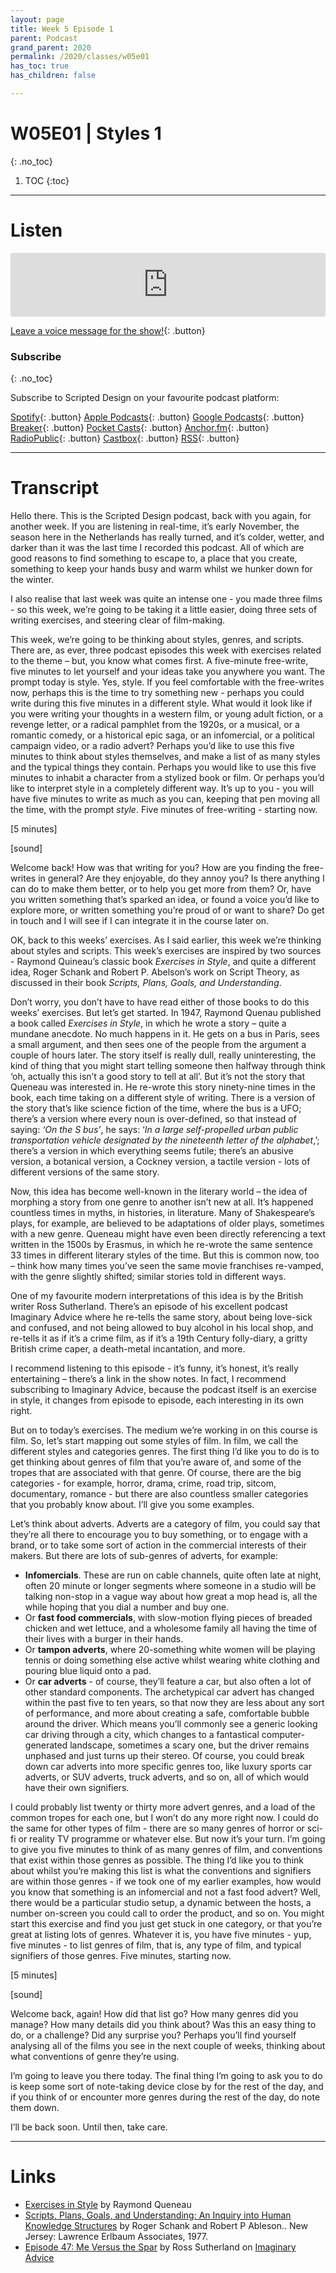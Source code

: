 ```yaml
---
layout: page
title: Week 5 Episode 1
parent: Podcast
grand_parent: 2020
permalink: /2020/classes/w05e01
has_toc: true
has_children: false

---
```


# W05E01 | Styles 1
{: .no_toc}

1. TOC
{:toc}


---

# Listen

<iframe src="https://anchor.fm/scripteddesign/embed/episodes/S01-W05-E01-Scripted-Design--Week-5-Episode-1-em84cr" height="102px" width="100%" frameborder="0" scrolling="no"></iframe>

<br>

[Leave a voice message for the show!](https://anchor.fm/scripteddesign/message){: .button}

### Subscribe
{: .no_toc}

Subscribe to Scripted Design on your favourite podcast platform:

[Spotify](https://open.spotify.com/show/3sYD3KyPJXnIHUY2m2uFcy){: .button} [Apple Podcasts](https://podcasts.apple.com/nl/podcast/scripted-design/id1533696064?l=en){: .button} [Google Podcasts](https://www.google.com/podcasts?feed=aHR0cHM6Ly9hbmNob3IuZm0vcy8zN2QzMjZjNC9wb2RjYXN0L3Jzcw==){: .button} [Breaker](https://breaker.audio/scripted-design){: .button} [Pocket Casts](https://pca.st/h40ivs5f){: .button} [Anchor.fm](https://anchor.fm/scripteddesign){: .button} [RadioPublic](https://radiopublic.com/scripted-design-WaxpdP){: .button} [Castbox](https://castbox.fm/channel/Scripted-Design-id3371338){: .button} [RSS](https://anchor.fm/s/37d326c4/podcast/rss){: .button}

---

# Transcript

Hello there. This is the Scripted Design podcast, back with you again, for another week. If you are listening in real-time, it’s early November, the season here in the Netherlands has really turned, and it’s colder, wetter, and darker than it was the last time I recorded this podcast. All of which are good reasons to find something to escape to, a place that you create, something to keep your hands busy and warm whilst we hunker down for the winter.

I also realise that last week was quite an intense one - you made three films - so this week, we’re going to be taking it a little easier, doing three sets of writing exercises, and steering clear of film-making.

This week, we’re going to be thinking about styles, genres, and scripts. There are, as ever, three podcast episodes this week with exercises related to the theme – but, you know what comes first. A five-minute free-write, five minutes to let yourself and your ideas take you anywhere you want. The prompt today is style. Yes, style. If you feel comfortable with the free-writes now, perhaps this is the time to try something new - perhaps you could write during this five minutes in a different style. What would it look like if you were writing your thoughts in a western film, or young adult fiction, or a revenge letter, or a radical pamphlet from the 1920s, or a musical, or a romantic comedy, or a historical epic saga, or an infomercial, or a political campaign video, or a radio advert? Perhaps you’d like to use this five minutes to think about styles themselves, and make a list of as many styles and the typical things they contain. Perhaps you would like to use this five minutes to inhabit a character from a stylized book or film. Or perhaps you’d like to interpret style in a completely different way. It’s up to you - you will have five minutes to write as much as you can, keeping that pen moving all the time, with the prompt _style_. Five minutes of free-writing - starting now.

[5 minutes]

[sound]

Welcome back! How was that writing for you? How are you finding the free-writes in general? Are they enjoyable, do they annoy you? Is there anything I can do to make them better, or to help you get more from them? Or, have you written something that’s sparked an idea, or found a voice you’d like to explore more, or written something you’re proud of or want to share? Do get in touch and I will see if I can integrate it in the course later on.

OK, back to this weeks’ exercises. As I said earlier, this week we’re thinking about styles and scripts. This week’s exercises are inspired by two sources - Raymond Quineau’s classic book _Exercises in Style_, and quite a different idea, Roger Schank and Robert P. Abelson’s work on Script Theory, as discussed in their book _Scripts, Plans, Goals, and Understanding_.

Don’t worry, you don’t have to have read either of those books to do this weeks’ exercises. But let’s get started. In 1947, Raymond Quenau published a book called _Exercises in Style_, in which he wrote a story – quite a mundane anecdote. No much happens in it. He gets on a bus in Paris, sees a small argument, and then sees one of the people from the argument a couple of hours later. The story itself is really dull, really uninteresting, the kind of thing that you might start telling someone then halfway through think ‘oh, actually this isn’t a good story to tell at all’. But it’s not the story that Queneau was interested in. He re-wrote this story ninety-nine times in the book, each time taking on a different style of writing. There is a version of the story that’s like science fiction of the time, where the bus is a UFO; there’s a version where every noun is over-defined, so that instead of saying: _‘On the S bus’_, he says: ‘_In a large self-propelled urban public transportation vehicle designated by the nineteenth letter of the alphabet_,’; there’s a version in which everything seems futile; there’s an abusive version, a botanical version, a Cockney version, a tactile version - lots of different versions of the same story.

Now, this idea has become well-known in the literary world – the idea of morphing a story from one genre to another isn’t new at all. It’s happened countless times in myths, in histories, in literature. Many of Shakespeare’s plays, for example, are believed to be adaptations of older plays, sometimes with a new genre. Queneau might have even been directly referencing a text written in the 1500s by Erasmus, in which he re-wrote the same sentence 33 times in different literary styles of the time. But this is common now, too – think how many times you’ve seen the same movie franchises re-vamped, with the genre slightly shifted; similar stories told in different ways.

One of my favourite modern interpretations of this idea is by the British writer Ross Sutherland. There’s an episode of his excellent podcast Imaginary Advice where he re-tells the same story, about being love-sick and confused, and not being allowed to buy alcohol in his local shop, and re-tells it as if it’s a crime film, as if it’s a 19th Century folly-diary, a gritty British crime caper, a death-metal incantation, and more.

I recommend listening to this episode - it’s funny, it’s honest, it’s really entertaining – there’s a link in the show notes. In fact, I recommend subscribing to Imaginary Advice, because the podcast itself is an exercise in style, it changes from episode to episode, each interesting in its own right.

But on to today’s exercises. The medium we’re working in on this course is film. So, let’s start mapping out some styles of film. In film, we call the different styles and categories genres. The first thing I’d like you to do is to get thinking about genres of film that you’re aware of, and some of the tropes that are associated with that genre. Of course, there are the big categories - for example, horror, drama, crime, road trip, sitcom, documentary, romance - but there are also countless smaller categories that you probably know about. I’ll give you some examples.

Let’s think about adverts. Adverts are a category of film, you could say that they’re all there to encourage you to buy something, or to engage with a brand, or to take some sort of action in the commercial interests of their makers. But there are lots of sub-genres of adverts, for example:



*   **Infomercials**. These are run on cable channels, quite often late at night, often 20 minute or longer segments where someone in a studio will be talking non-stop in a vague way about how great a mop head is, all the while hoping that you dial a number and buy one.
*   Or **fast food commercials**, with slow-motion flying pieces of breaded chicken and wet lettuce, and a wholesome family all having the time of their lives with a burger in their hands.
*   Or **tampon adverts**, where 20-something white women will be playing tennis or doing something else active whilst wearing white clothing and pouring blue liquid onto a pad.
*   Or **car adverts** - of course, they’ll feature a car, but also often a lot of other standard components. The archetypical car advert has changed within the past five to ten years, so that now they are less about any sort of performance, and more about creating a safe, comfortable bubble around the driver. Which means you’ll commonly see a generic looking car driving through a city, which changes to a fantastical computer-generated landscape, sometimes a scary one, but the driver remains unphased and just turns up their stereo. Of course, you could break down car adverts into more specific genres too, like luxury sports car adverts, or SUV adverts, truck adverts, and so on, all of which would have their own signifiers.

I could probably list twenty or thirty more advert genres, and a load of the common tropes for each one, but I won’t do any more right now. I could do the same for other types of film - there are so many genres of horror or sci-fi or reality TV programme or whatever else. But now it’s your turn. I’m going to give you five minutes to think of as many genres of film, and conventions that exist within those genres as possible. The thing I’d like you to think about whilst you’re making this list is what the conventions and signifiers are within those genres - if we took one of my earlier examples, how would you know that something is an infomercial and not a fast food advert? Well, there would be a particular studio setup, a dynamic between the hosts, a number on-screen you could call to order the product, and so on. You might start this exercise and find you just get stuck in one category, or that you’re great at listing lots of genres. Whatever it is, you have five minutes - yup, five minutes - to list genres of film, that is, any type of film, and typical signifiers of those genres. Five minutes, starting now.

[5 minutes]

[sound]

Welcome back, again! How did that list go? How many genres did you manage? How many details did you think about? Was this an easy thing to do, or a challenge? Did any surprise you? Perhaps you’ll find yourself analysing all of the films you see in the next couple of weeks, thinking about what conventions of genre they’re using.

I’m going to leave you there today. The final thing I’m going to ask you to do is keep some sort of note-taking device close by for the rest of the day, and if you think of or encounter more genres during the rest of the day, do note them down.

I’ll be back soon. Until then, take care.


---

# Links

- [Exercises in Style](https://en.wikipedia.org/wiki/Exercises_in_Style) by Raymond Queneau
- [Scripts, Plans, Goals, and Understanding: An Inquiry into Human Knowledge Structures](https://books.google.nl/books/about/Scripts_Plans_Goals_and_Understanding.html?id=YZ99AAAAMAAJ&redir_esc=y) by Roger Schank and Robert P Ableson.. New Jersey: Lawrence Erlbaum Associates, 1977.
- [Episode 47: Me Versus the Spar](https://soundcloud.com/ross-sutherland/47-me-versus-the-spar-parts-1-to-7) by Ross Sutherland on [Imaginary Advice](https://www.imaginaryadvice.com)
